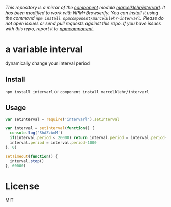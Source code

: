 *This repository is a mirror of the [component](http://component.io) module [marcelklehr/intervarl](http://github.com/marcelklehr/intervarl). It has been modified to work with NPM+Browserify. You can install it using the command `npm install npmcomponent/marcelklehr-intervarl`. Please do not open issues or send pull requests against this repo. If you have issues with this repo, report it to [npmcomponent](https://github.com/airportyh/npmcomponent).*
﻿
# a variable interval
dynamically change your interval period

## Install
`npm install intervarl`
or
`component install marcelklehr/intervarl`

## Usage
```js
var setInterval = require('intervarl').setInterval

var interval = setInterval(function() {
  console.log('ShAZzAmM')
  if(interval.period < 20000) return interval.period = interval.period+1000
  interval.period = interval.period-1000
}, 0)

setTimeout(function() {
  interval.stop()
}, 60000)
```

# License
MIT
